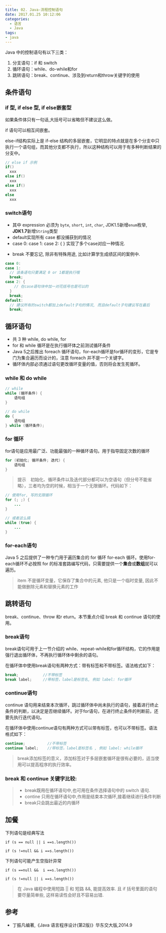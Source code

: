 ```yaml
---
title: 02. Java-流程控制语句
date: 2017.01.25 10:12:06
categories:
  - 语言
  - Java
tags:
- java
---
```


Java 中的控制语句有以下三类：

1. 分支语句：if 和 switch
2. 循环语句：while、do-while和for
3. 跳转语句：break、continue、涉及到return和throw关键字的使用

## 条件语句

### if 型, if else 型, if else嵌套型

如果条件体只有一句话,大括号可以省略但不建议这么做。

if 语句可以相互间嵌套。

else-if结构实际上是 if-else 结构的多层嵌套，它明显的特点就是在多个分支中只执行一个语句组，而其他分支都不执行，所以这种结构可以用于有多种判断结果的分支中。

```java
// else if 示例
if()
  xxx
else if()
  xxx
else if()
  xxx
else
  xxx
```

### switch语句

- 其中 expression 必须为 `byte`, `short`,  `int`, `char`, JDK1.5新增`enum`枚举,  **JDK1.7**新增`String`类型
- default实现所有 case 都没捕获到的情况
- case 0: case 1: case 2: { } 实现了多个case对应一种情况.
* break 不要忘记, 除非有特殊用途, 比如计算学生成绩区间的案例中.
```java
case 0:
case 1:
  // 该条语句只要满足 0 or 1都是执行哦
  break;
case 2: {
    // 在case语句块中加一对花括号也是可以的
  }
  break;
default:
  // 建议所有的switch都加上default子句的情况, 而且default子句建议写在最后
  break;
```

## 循环语句

* 共 3 种 while, do while, for
* for 和 while 循环是在执行循环体之前测试循环条件
* Java 5之后推出 foreach 循环语句，for-each循环是for循环的变形，它是专门为集合遍历而设计的，注意 foreach 并不是一个关键字。
* 循环体内部必须通过语句更改循环变量的值，否则将会发生死循环。

### while 和 do while

``` java
// while
while (循环条件) {
    语句组
}

// do while
do {
    语句组
} while (循环条件);
```

### for 循环

for语句是应用最广泛、功能最强的一种循环语句。用于指导固定次数的循环
``` java
for (初始化; 循环条件; 迭代) {
    语句组
}
```
> 提示　初始化、循环条件以及迭代部分都可以为空语句（但分号不能省略），三者均为空的时候，相当于一个无限循环。代码如下：

```java
// 使用for, 写的无限循环
for (; ;) {
    ...
}

// 或者这么搞
while (true) {
    ...
}
```

### for-each语句

Java 5 之后提供了一种专门用于遍历集合的 for 循环 for-each 循环。使用for-each循环不必按照 for 的标准套路编写代码，只需要提供一个**集合**或**数组**就可以遍历。
> item 不是循环变量，它保存了集合中的元素, 他只是一个临时变量, 因此不能做删除元素和替换元素的工作

## 跳转语句

break、continue、throw 和r eturn。本节重点介绍 break 和 continue 语句的使用。

### break语句
break语句可用于上一节介绍的 while、repeat-while和for循环结构，它的作用是强行退出循环体，不再执行循环体中剩余的语句。

在循环体中使用break语句有两种方式：带有标签和不带标签。语法格式如下：
```java
break;           //不带标签
break label;     //带标签，label是标签名, 例如 label: for循环
```

### continue语句

continue 语句用来结束本次循环，跳过循环体中尚未执行的语句，接着进行终止条件的判断，以决定是否继续循环。对于for语句，在进行终止条件的判断前，还要先执行迭代语句。

在循环体中使用continue语句有两种方式可以带有标签，也可以不带标签。语法格式如下：
``` java
continue;          //不带标签
continue label;    //带标签，label是标签名 , 例如 label: while循环
```
> break添加标签的意义，添加标签对于多层嵌套循环是很有必要的，适当使用可以提高程序的执行效率。

### break 和 continue 关键字比较:

> * break既用在循环语句中,也可用在条件选择语句中的 switch 语句.
> * contine 只用在循环语句中,作用是结束本次循环,接着继续进行条件判断
> * break只会跳出最近的内循环

## 加餐

下列语句是经典写法
```
if (s == null || i ==s.length())

if (s !=null && i ==s.length())
```

下列语句可能产生空指针异常
```
if (s ==null &&  i ==s.length())

if (s !=null || i ==s.length())
```

> 在 Java 编程中使用短路 || 和 短路 &&, 能提高效率. 且 if 括号里面的语句要尽量简单些, 这样易读性会好且不容易出错.

## 参考

* 丁振凡编著,《Java 语言程序设计(第2版)》华东交大版,2014.9
